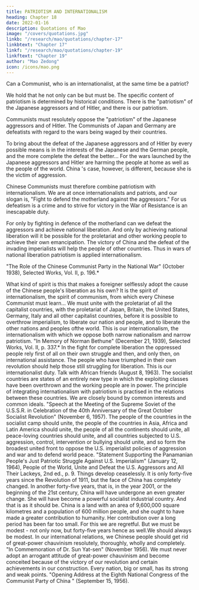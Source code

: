 ```yaml
---
title: PATRIOTISM AND INTERNATIONALISM
heading: Chapter 18
date: 2022-01-16
description: Quotations of Mao
image: "/covers/quotations.jpg"
linkb: "/research/mao/quotations/chapter-17"
linkbtext: "Chapter 17"
linkf: "/research/mao/quotations/chapter-19"
linkftext: "Chapter 19"
author: "Mao Zedong"
icon: /icons/mao.png
---
```



Can a Communist, who is an internationalist, at the same time be a patriot?

We hold that he not only can be but must be. The specific content of patriotism is determined by historical conditions. There is the "patriotism" of the Japanese aggressors and of Hitler, and there is our patriotism. 

Communists must resolutely oppose the "patriotism" of the Japanese aggressors and of Hitler. The Communists of Japan and Germany are defeatists with regard to the wars being waged by their countries. 

To bring about the defeat of the Japanese aggressors and of Hitler by every possible means is in the interests of the Japanese and the German people, and the more complete the defeat the better… For the wars launched by the Japanese aggressors and Hitler are harming the people at home as well as the people of the world. China 's case, however, is different, because she is the victim of
aggression. 

Chinese Communists must therefore combine patriotism with internationalism. We are at once internationalists and patriots, and our slogan is, "Fight to defend the motherland against the aggressors." For us defeatism is a crime and to strive for victory in the War of Resistance is an inescapable duty. 

For only by fighting in defence of the motherland can we defeat the aggressors and achieve national liberation. And only by achieving national liberation will it be possible for the proletariat and other working people to achieve their own emancipation. The victory of China and the defeat of the invading imperialists will help the people of other countries. Thus in wars of
national liberation patriotism is applied internationalism.

"The Role of the Chinese Communist Party in the National War" (October 1938),
Selected Works, Vol. II, p. 196.*

What kind of spirit is this that makes a foreigner selflessly adopt the cause of
the Chinese people's liberation as his own? It is the spirit of internationalism,
the spirit of communism, from which every Chinese Communist must
learn… We must unite with the proletariat of all the capitalist countries, with
the proletariat of Japan, Britain, the United States, Germany, Italy and all
other capitalist countries, before it is possible to overthrow imperialism, to
liberate our nation and people, and to liberate the other nations and peoples ofthe world. This is our internationalism, the internationalism with which we
oppose both narrow nationalism and narrow patriotism.
"In Memory of Norman Bethune" (December 21, 1939), Selected Works, Vol. II, p.
337.*
In the fight for complete liberation the oppressed people rely first of all on
their own struggle and then, and only then, on international assistance. The
people who have triumphed in their own revolution should help those still
struggling for liberation. This is our internationalist duty.
Talk with African friends (August 8, 1963).
The socialist countries are states of an entirely new type in which the
exploiting classes have been overthrown and the working people are in
power. The principle of integrating internationalism with patriotism is
practised in the relations between these countries. We are closely bound by
common interests and common ideals.
"Speech at the Meeting of the Supreme Soviet of the U.S.S.R. in Celebration of the
40th Anniversary of the Great October Socialist Revolution" (November 6, 1957).
The people of the countries in the socialist camp should unite, the people of
the countries in Asia, Africa and Latin America should unite, the people of all
the continents should unite, all peace-loving countries should unite, and all
countries subjected to U.S. aggression, control, intervention or bullying
should unite, and so form the broadest united front to oppose the U.S.
imperialist policies of aggression and war and to defend world peace.
"Statement Supporting the Panamanian People's Just Patriotic Struggle Against U.S.
Imperialism" (January 12, 1964), People of the World, Unite and Defeat the U.S.
Aggressors and All Their Lackeys, 2nd ed., p. 9.
Things develop ceaselessly. It is only forty-five years since the Revolution of
1911, but the face of China has completely changed. In another forty-five
years, that is, in the year 2001, or the beginning of the 21st century, China
will have undergone an even greater change. She will have become a
powerful socialist industrial country. And that is as it should be. China is a
land with an area of 9,600,000 square kilometres and a population of 600
million people, and she ought to have made a greater contribution to
humanity. Her contribution over a long period has been far too small. For this
we are regretful.
But we must be modest - not only now, but forty-five years hence as well.We should always be modest. In our international relations, we Chinese
people should get rid of great-power chauvinism resolutely, thoroughly,
wholly and completely.
"In Commemoration of Dr. Sun Yat-sen" (November 1956).
We must never adopt an arrogant attitude of great-power chauvinism and
become conceited because of the victory of our revolution and certain
achievements in our construction. Every nation, big or small, has its strong
and weak points.
"Opening Address at the Eighth National Congress of the Communist Party of China "
(September 15, 1956).

